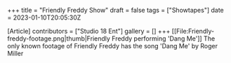 +++
title = "Friendly Freddy Show"
draft = false
tags = ["Showtapes"]
date = 2023-01-10T20:05:30Z

[Article]
contributors = ["Studio 18 Ent"]
gallery = []
+++
[[File:Friendly-freddy-footage.png|thumb|Friendly Freddy performing 'Dang Me']]
The only known footage of Friendly Freddy has the song 'Dang Me' by Roger Miller